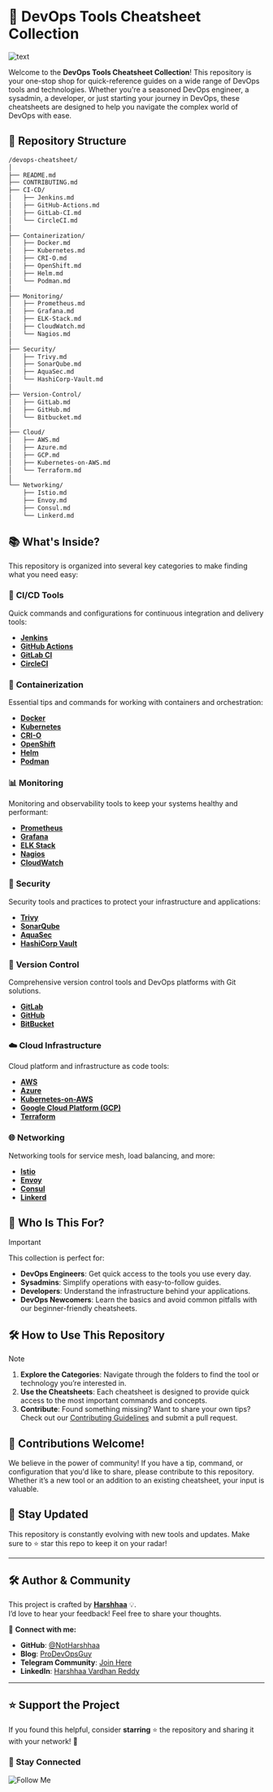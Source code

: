 # 🚀 DevOps Tools Cheatsheet Collection

![text](https://imgur.com/JyEFkwH.png)

Welcome to the **DevOps Tools Cheatsheet Collection**! This repository is your one-stop shop for quick-reference guides on a wide range of DevOps tools and technologies. Whether you're a seasoned DevOps engineer, a sysadmin, a developer, or just starting your journey in DevOps, these cheatsheets are designed to help you navigate the complex world of DevOps with ease.

## 📂 Repository Structure

```markdown
/devops-cheatsheet/
│
├── README.md
├── CONTRIBUTING.md
├── CI-CD/
│   ├── Jenkins.md
│   ├── GitHub-Actions.md
│   ├── GitLab-CI.md
│   └── CircleCI.md
│
├── Containerization/
│   ├── Docker.md
│   ├── Kubernetes.md
│   ├── CRI-O.md
│   ├── OpenShift.md
│   ├── Helm.md
│   └── Podman.md
│
├── Monitoring/
│   ├── Prometheus.md
│   ├── Grafana.md
│   ├── ELK-Stack.md
│   ├── CloudWatch.md
│   └── Nagios.md
│
├── Security/
│   ├── Trivy.md
│   ├── SonarQube.md
│   ├── AquaSec.md
│   └── HashiCorp-Vault.md
│
├── Version-Control/
│   ├── GitLab.md
│   ├── GitHub.md
│   └── Bitbucket.md
│
├── Cloud/
│   ├── AWS.md
│   ├── Azure.md
│   ├── GCP.md
│   ├── Kubernetes-on-AWS.md
│   └── Terraform.md
│
└── Networking/
    ├── Istio.md
    ├── Envoy.md
    ├── Consul.md
    └── Linkerd.md
```

## 📚 What's Inside?

This repository is organized into several key categories to make finding what you need easy:

### 🔄 **CI/CD Tools**

Quick commands and configurations for continuous integration and delivery tools:

- [**Jenkins**](./CI-CD/Jenkins.md)
- [**GitHub Actions**](./CI-CD/GitHub-Actions.md)
- [**GitLab CI**](./CI-CD/GitLab-CI.md)
- [**CircleCI**](./CI-CD/CircleCI.md)
  
### 🐳 **Containerization**

Essential tips and commands for working with containers and orchestration:

- [**Docker**](./Containerization/Docker.md)
- [**Kubernetes**](./Containerization/Kubernetes.md)
- [**CRI-O**](./Containerization/CRI-O.md)
- [**OpenShift**](./Containerization/OpenShift.md)
- [**Helm**](./Containerization/Helm.md)
- [**Podman**](./Containerization/Podman.md)

### 📊 **Monitoring**

Monitoring and observability tools to keep your systems healthy and performant:

- [**Prometheus**](./Monitoring/Prometheus.md)
- [**Grafana**](./Monitoring/Grafana.md)
- [**ELK Stack**](./Monitoring/ELK-Stack.md)
- [**Nagios**](./Monitoring/Nagios.md)
- [**CloudWatch**](./Monitoring/CloudWatch.md)

### 🔐 **Security**

Security tools and practices to protect your infrastructure and applications:

- [**Trivy**](./Security/Trivy.md)
- [**SonarQube**](./Security/SonarQube.md)
- [**AquaSec**](./Security/AquaSec.md)
- [**HashiCorp Vault**](./Security/HashiCorp-Vault.md)

### 🔖 **Version Control**

Comprehensive version control tools and DevOps platforms with Git solutions.

- [**GitLab**](./Version-Control/GitLab.md)
- [**GitHub**](./Version-Control/Github.md)
- [**BitBucket**](./Version-Control/Bitbucket.md)

### ☁️ **Cloud Infrastructure**

Cloud platform and infrastructure as code tools:

- [**AWS**](./Cloud/AWS.md)
- [**Azure**](./Cloud/Azure.md)
- [**Kubernetes-on-AWS**](./Cloud/Kubernetes-on-AWS.md)
- [**Google Cloud Platform (GCP)**](./Cloud/GCP.md)
- [**Terraform**](./Cloud/Terraform.md)

### 🌐 **Networking**

Networking tools for service mesh, load balancing, and more:

- [**Istio**](./Networking/Istio.md)
- [**Envoy**](./Networking/Envoy.md)
- [**Consul**](./Networking/Consul.md)
- [**Linkerd**](./Networking/Linkerd.md)

## 👥 Who Is This For?

> [!IMPORTANT]
> This collection is perfect for:
>
> - **DevOps Engineers**: Get quick access to the tools you use every day.
> - **Sysadmins**: Simplify operations with easy-to-follow guides.
> - **Developers**: Understand the infrastructure behind your applications.
> - **DevOps Newcomers**: Learn the basics and avoid common pitfalls with our beginner-friendly cheatsheets.

## 🛠️ How to Use This Repository

> [!NOTE]
>
> 1. **Explore the Categories**: Navigate through the folders to find the tool or technology you’re interested in.
> 2. **Use the Cheatsheets**: Each cheatsheet is designed to provide quick access to the most important commands and concepts.
> 3. **Contribute**: Found something missing? Want to share your own tips? Check out our [Contributing Guidelines](./CONTRIBUTING.md) and submit a pull request.

## 🤝 Contributions Welcome!

We believe in the power of community! If you have a tip, command, or configuration that you'd like to share, please contribute to this repository. Whether it’s a new tool or an addition to an existing cheatsheet, your input is valuable.

## 📢 Stay Updated

This repository is constantly evolving with new tools and updates. Make sure to ⭐ star this repo to keep it on your radar!

---

## 🛠️ Author & Community  

This project is crafted by **[Harshhaa](https://github.com/NotHarshhaa)** 💡.  
I’d love to hear your feedback! Feel free to share your thoughts.  

📧 **Connect with me:**

- **GitHub**: [@NotHarshhaa](https://github.com/NotHarshhaa)  
- **Blog**: [ProDevOpsGuy](https://blog.prodevopsguy.xyz)  
- **Telegram Community**: [Join Here](https://t.me/prodevopsguy)  
- **LinkedIn**: [Harshhaa Vardhan Reddy](https://www.linkedin.com/in/harshhaa-vardhan-reddy/)  

---

## ⭐ Support the Project  

If you found this helpful, consider **starring** ⭐ the repository and sharing it with your network! 🚀  

### 📢 Stay Connected  

![Follow Me](https://imgur.com/2j7GSPs.png)
